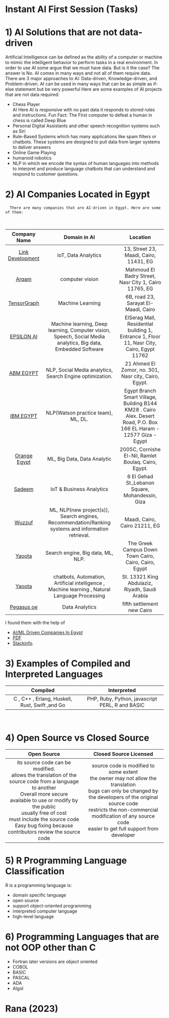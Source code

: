 # Instant AI First Session (Tasks)

# 1) AI Solutions that are not data-driven

Artificial Intelligence can be defined as the ability of a computer or machine to mimic the intelligent behavior to perform tasks in a real environment. In order to use AI some argue that we must have data. But is it the case? The answer is No. AI comes in many ways and not all of them require data. There are 3 major approaches to AI: Data-driven, Knowledge-driven, and Problem-driven.  AI can be used in many ways that can be as simple as if-else statement but be very powerful
Here are some examples of AI projects that are not data required:

* Chess Player <br>
  AI Here AI is responsive with no past data it responds to stored rules and instructions. Fun Fact: The First computer to defeat a human in chess is called Deep Blue
* Personal Digital Assistants and other speech recognition systems such as Siri
* Rule-Based Systems which has many applications like spam filters or chatbots. These systems are designed to pull data from larger systems to deliver answers
* Online Game Playing
* humanoid robotics 
* NLP in which we encode the syntax of human languages into methods to interpret and produce language chatbots that can understand and respond to customer questions.


# 2) AI Companies Located in Egypt
      There are many companies that are AI-driven in Egypt. Here are some of them:

<br>

|                   Company Name |                                                 Domain in AI                                                  |                                                               Location                                                                |
|:---------:|:-------------------------------------------------------------------------------------------------------------:|:-------------------------------------------------------------------------------------------------------------------------------------:|
 | [Link Development](https://linkdevelopment.com/) |                                                       IoT, Data Analytics                                                         | 13, Street 23, Maadi, Cairo, 11431, EG |
 |        [Arqam](https://www.arqamfc.com/) |                                                computer vision                                                |                                         Mahmoud El Badry Street, Nasr City 1, Cairo 11765, EG                                         |
 |   [TensorGraph](https://linkdevelopment.com/) |                                               Machine Learning                                                |                                                 6B, road 23, Sarayat El-Maadi, Cairo                                                  |
 |    [EPSILON AI](https://linkdevelopment.com/) | Machine learning, Deep learning, Computer vision, Speech, Social Media analytics, Big data, Embedded Software |                       ElSerag Mall, Residential building 1, Entrance 1, Floor 11, Nasr City, Cairo, Egypt 11762                       |
 |    [ABM EGYPT](https://linkdevelopment.com/) |                           NLP, Social Media analytics, Search Engine optimization.                            |                                         21 Ahmed El Zomor, no. 301, Nasr city, Cairo, Egypt.                                          |
 |    [IBM EGYPT](https://linkdevelopment.com/) |                                      NLP(Watson practice team), ML, DL.                                       |         Egypt Branch Smart Village, Building B144 KM28 . Cairo Alex. Desert Road, P.O. Box 166 EL Haram - 12577 Giza - Egypt          |
 |    [Orange Egypt](https://www.orange.eg/ar/) |                                          ML, Big Data, Data Analytic                                          |                                         2005C, Cornishe El-Nil, Ramlet Boulaq. Cairo, Egypt.                                          |
 |   [Sadeem](http://www.sadeemknowledge.com/#/) |                                           IoT & Business Analytics                                            |                                           6 El Gehad St.,Lebanon Square, Mohandessin, Giza                                            |
 |      [Wuzzuf](https://wuzzuf.net/about-us) |      ML, NLP(new project(s)), Search engines, Recommendation/Ranking systems and information retrieval.       |                                                     Maadi, Cairo, Cairo 21211, EG                                                     |
 |     [Yaoota](https://yaoota.com/en-eg/about) |                                       Search engine, Big data, ML, NLP.                                       |                                         The Greek Campus Down Town Cairo, Cairo, Cairo, Egypt                                         |
 |    [Yaoota](https://yaoota.com/en-eg/about) |        chatbots, Automation, Artificial intelligence , Machine learning , Natural Language Processing         |                                            St. 13321 King Abdulaziz, Riyadh, Saudi Arabia                                             |
 | [Pegasus oe](https://www.pegasus-oe.com/) |                                                Data Analytics                                                 |                                                      fifth settlement new Cairo                                                       |


I found them with the help of 
* [AI/ML Driven Companies In Egypt](https://github.com/harryadel/AI-ML-Driven-Companies-In-Egypt)
* [PDF](https://epsiloneg.com/wp-content/uploads/2020/10/AI-Driven-Companies-in-Egypt.pdf)
* [Stackinfo](https://stackinfo.me/).


# 3) Examples of Compiled and Interpreted Languages 

|                    Compiled                    | Interpreted |
|:----------------------------------------------:| :-------: |
 | C , C++ , Erlang, Huskell, Rust, Swift ,and Go | PHP, Ruby, Python, javascript PERL, R and BASIC |

<br>

# 4) Open Source vs Closed Source

|                                                                                     Open Source                                                                                     |                                                                                                      Closed Source Licensed                                                                                                     |
|:-----------------------------------------------------------------------------------------------------------------------------------------------------------------------------------:|:-------------------------------------------------------------------------------------------------------------------------------------------------------------------------------------------------------------------------------:|
 | its source code can be modified.<br/> allows the translation of the source code from a language to another <br/> Overall more secure<br/> available to use or modify by the public <br/>usually free of cost<br/>must include the source code<br/>Easy bug fixing because contributors review the source code  | source code is modified to some extent<br/>the owner may not allow the translation<br/>bugs can only be changed by the developers of the original source code<br/>restricts the non-commercial modification of any source code <br/>easier to get full support from developer |


# 5) R Programming Language Classification 

R is a programming language is:
* domain specific language
* open source
* support object-oriented programming
* interpreted computer language
* high-level language

# 6) Programming Languages that are not OOP other than C 

* Fortran later versions are object oriented 
* COBOL 
* BASIC 
* PASCAL 
* ADA 
* Algol

# Rana (2023)

